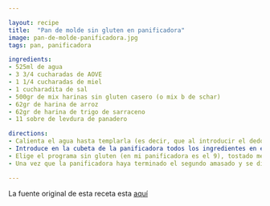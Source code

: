 ```yaml
---

layout: recipe
title:  "Pan de molde sin gluten en panificadora"
image: pan-de-molde-panificadora.jpg
tags: pan, panificadora

ingredients:
- 525ml de agua
- 3 3/4 cucharadas de AOVE
- 1 1/4 cucharadas de miel
- 1 cucharadita de sal
- 500gr de mix harinas sin gluten casero (o mix b de schar)
- 62gr de harina de arroz
- 62gr de harina de trigo de sarraceno
- 11 sobre de levdura de panadero

directions:
- Calienta el agua hasta templarla (es decir, que al introducir el dedo no notes ni frío ni calor).
- Introduce en la cubeta de la panificadora todos los ingredientes en el mismo orden en el que aparecen enumerados, es decir: agua, aceite de oliva, sirope de arroz, sal, harina Schär, harina de arroz, harina de trigo sarraceno y por último, la levadura.
- Elige el programa sin gluten (en mi panificadora es el 9), tostado medio y 750 gramos.
- Una vez que la panificadora haya terminado el segundo amasado y se disponga a dejar reposar la masa de nuevo, ábrela un momento para extender bien la masa y hacer la superficie más uniforme. Pinta la superficie con un poquito de aceite de oliva, vuelve a cerrar la panificadora y déjala hasta que termine todo el proceso.

---
```


La fuente original de esta receta esta [aquí](http://chezlublu.es/recipe/pan-sin-gluten-en-panificadora/)  